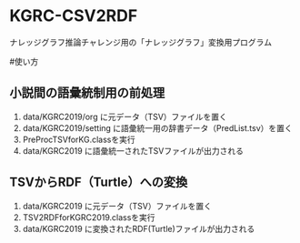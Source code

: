 # KGRC-CSV2RDF
ナレッジグラフ推論チャレンジ用の「ナレッジグラフ」変換用プログラム

#使い方

## 小説間の語彙統制用の前処理
1. data/KGRC2019/org に元データ（TSV）ファイルを置く
2. data/KGRC2019/setting に語彙統一用の辞書データ（PredList.tsv）を置く
3. PreProcTSVforKG.classを実行
4. data/KGRC2019 に語彙統一されたTSVファイルが出力される

## TSVからRDF（Turtle）への変換
1. data/KGRC2019 に元データ（TSV）ファイルを置く
2. TSV2RDFforKGRC2019.classを実行
3. data/KGRC2019 に変換されたRDF(Turtle)ファイルが出力される


